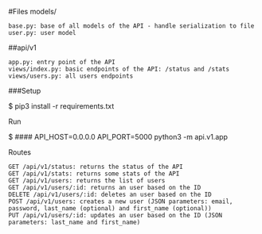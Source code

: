 #Files
models/

    base.py: base of all models of the API - handle serialization to file
    user.py: user model

##api/v1

    app.py: entry point of the API
    views/index.py: basic endpoints of the API: /status and /stats
    views/users.py: all users endpoints

###Setup

$ pip3 install -r requirements.txt

Run

$ #### API_HOST=0.0.0.0 API_PORT=5000 python3 -m api.v1.app

Routes

    GET /api/v1/status: returns the status of the API
    GET /api/v1/stats: returns some stats of the API
    GET /api/v1/users: returns the list of users
    GET /api/v1/users/:id: returns an user based on the ID
    DELETE /api/v1/users/:id: deletes an user based on the ID
    POST /api/v1/users: creates a new user (JSON parameters: email, password, last_name (optional) and first_name (optional))
    PUT /api/v1/users/:id: updates an user based on the ID (JSON parameters: last_name and first_name)

